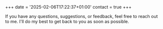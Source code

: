 +++
date = '2025-02-06T17:22:37+01:00'
contact = true
+++

If you have any questions, suggestions, or feedback, feel free to reach out to me. I'll do my best to get back to you as soon as possible.
